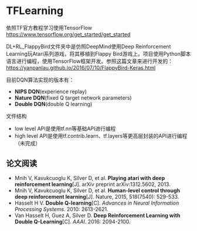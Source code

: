 # TFLearning
依照TF官方教程学习使用TensorFlow
https://www.tensorflow.org/get_started/get_started

DL+RL_FlappyBird文件夹中是仿照DeepMind使用Deep Reinforcement Learning玩Atari系列游戏，将其移植到Flappy Bird游戏上。项目使用Python脚本语言进行编程，使用TensorFlow框架开发。参照这篇文章来进行开发的：https://yanpanlau.github.io/2016/07/10/FlappyBird-Keras.html

目前DQN算法实现的版本有：
* **NIPS DQN**(experience replay)
* **Nature DQN**(fixed Q target network parameters)
* **Double DQN**(double Q learning)

文件结构
* low level API是使用tf.nn等基础API进行编程
* high level API是使用tf.contrib.learn、tf.layers等更高层封装的API进行编程（未完成）

## 论文阅读
* Mnih V, Kavukcuoglu K, Silver D, et al. **Playing atari with deep reinforcement learning**[J]. arXiv preprint arXiv:1312.5602, 2013.
* Mnih V, Kavukcuoglu K, Silver D, et al. **Human-level control through deep reinforcement learning**[J]. Nature, 2015, 518(7540): 529-533.
* Hasselt H V. **Double Q-learning**[C]. *Advances in Neural Information Processing Systems*. 2010: 2613-2621.
* Van Hasselt H, Guez A, Silver D. **Deep Reinforcement Learning with Double Q-Learning**[C]. *AAAI*. 2016: 2094-2100.
